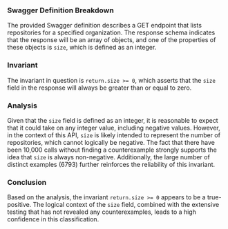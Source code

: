 ### Swagger Definition Breakdown
The provided Swagger definition describes a GET endpoint that lists repositories for a specified organization. The response schema indicates that the response will be an array of objects, and one of the properties of these objects is `size`, which is defined as an integer.

### Invariant
The invariant in question is `return.size >= 0`, which asserts that the `size` field in the response will always be greater than or equal to zero.

### Analysis
Given that the `size` field is defined as an integer, it is reasonable to expect that it could take on any integer value, including negative values. However, in the context of this API, `size` is likely intended to represent the number of repositories, which cannot logically be negative. The fact that there have been 10,000 calls without finding a counterexample strongly supports the idea that `size` is always non-negative. Additionally, the large number of distinct examples (6793) further reinforces the reliability of this invariant.

### Conclusion
Based on the analysis, the invariant `return.size >= 0` appears to be a true-positive. The logical context of the `size` field, combined with the extensive testing that has not revealed any counterexamples, leads to a high confidence in this classification.
